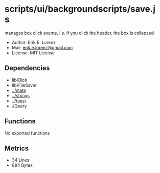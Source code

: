 # scripts/ui/backgroundscripts/save.js


manages box click events, i.e. if you click the header, the box is collapsed
* Author: Erik E. Lorenz 
* Mail: <erik.e.lorenz@gmail.com>
* License: MIT License


## Dependencies

* lib/Blob
* lib/FileSaver
* <a href="../state.html">../state</a>
* <a href="../strings.html">../strings</a>
* <a href="../toast.html">../toast</a>
* JQuery


## Functions

No exported functions

## Metrics

* 34 Lines
* 884 Bytes

